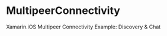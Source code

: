 MultipeerConnectivity
=====================

Xamarin.iOS Multipeer Connectivity Example: Discovery &amp; Chat
